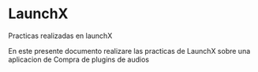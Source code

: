 # LaunchX
Practicas realizadas en launchX

En este presente documento realizare las practicas de LaunchX sobre una aplicacion de Compra de plugins de audios
